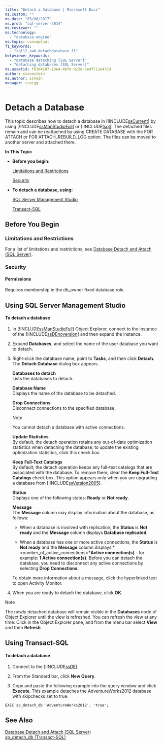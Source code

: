 ```yaml
---
title: "Detach a Database | Microsoft Docs"
ms.custom: ""
ms.date: "03/08/2017"
ms.prod: "sql-server-2014"
ms.reviewer: ""
ms.technology: 
  - "database-engine"
ms.topic: conceptual
f1_keywords: 
  - "sql12.swb.detachdatabase.f1"
helpviewer_keywords: 
  - "database detaching [SQL Server]"
  - "detaching databases [SQL Server]"
ms.assetid: f63d4107-13e4-4bfe-922d-5e4f712e472d
author: stevestein
ms.author: sstein
manager: craigg
---
```

# Detach a Database
  This topic describes how to detach a database in [!INCLUDE[ssCurrent](../../includes/sscurrent-md.md)] by using [!INCLUDE[ssManStudioFull](../../includes/ssmanstudiofull-md.md)] or [!INCLUDE[tsql](../../includes/tsql-md.md)]. The detached files remain and can be reattached by using CREATE DATABASE with the FOR ATTACH or FOR ATTACH_REBUILD_LOG option. The files can be moved to another server and attached there.  
  
 **In This Topic**  
  
-   **Before you begin:**  
  
     [Limitations and Restrictions](#Restrictions)  
  
     [Security](#Security)  
  
-   **To detach a database, using:**  
  
     [SQL Server Management Studio](#SSMSProcedure)  
  
     [Transact-SQL](#TsqlProcedure)  
  
##  <a name="BeforeYouBegin"></a> Before You Begin  
  
###  <a name="Restrictions"></a> Limitations and Restrictions  
 For a list of limitations and restrictions, see [Database Detach and Attach &#40;SQL Server&#41;](database-detach-and-attach-sql-server.md).  
  
###  <a name="Security"></a> Security  
  
####  <a name="Permissions"></a> Permissions  
 Requires membership in the db_owner fixed database role.  
  
##  <a name="SSMSProcedure"></a> Using SQL Server Management Studio  
  
#### To detach a database  
  
1.  In [!INCLUDE[ssManStudioFull](../../includes/ssmanstudiofull-md.md)] Object Explorer, connect to the instance of the [!INCLUDE[ssDEnoversion](../../includes/ssdenoversion-md.md)] and then expand the instance.  
  
2.  Expand **Databases**, and select the name of the user database you want to detach.  
  
3.  Right-click the database name, point to **Tasks**, and then click **Detach**. The **Detach Database** dialog box appears.  
  
     **Databases to detach**  
     Lists the databases to detach.  
  
     **Database Name**  
     Displays the name of the database to be detached.  
  
     **Drop Connections**  
     Disconnect connections to the specified database.  
  
    > [!NOTE]  
    >  You cannot detach a database with active connections.  
  
     **Update Statistics**  
     By default, the detach operation retains any out-of-date optimization statistics when detaching the database; to update the existing optimization statistics, click this check box.  
  
     **Keep Full-Text Catalogs**  
     By default, the detach operation keeps any full-text catalogs that are associated with the database. To remove them, clear the **Keep Full-Text Catalogs** check box. This option appears only when you are upgrading a database from [!INCLUDE[ssVersion2005](../../includes/ssversion2005-md.md)].  
  
     **Status**  
     Displays one of the following states: **Ready** or **Not ready**.  
  
     **Message**  
     The **Message** column may display information about the database, as follows:  
  
    -   When a database is involved with replication, the **Status** is **Not ready** and the **Message** column displays **Database replicated**.  
  
    -   When a database has one or more active connections, the **Status** is **Not ready** and the **Message** column displays *<number_of_active_connections>***Active connection(s)** - for example: **1 Active connection(s)**. Before you can detach the database, you need to disconnect any active connections by selecting **Drop Connections**.  
  
     To obtain more information about a message, click the hyperlinked text to open Activity Monitor.  
  
4.  When you are ready to detach the database, click **OK**.  
  
> [!NOTE]  
>  The newly detached database will remain visible in the **Databases** node of Object Explorer until the view is refreshed. You can refresh the view at any time: Click in the Object Explorer pane, and from the menu bar select **View** and then **Refresh**.  
  
##  <a name="TsqlProcedure"></a> Using Transact-SQL  
  
#### To detach a database  
  
1.  Connect to the [!INCLUDE[ssDE](../../includes/ssde-md.md)].  
  
2.  From the Standard bar, click **New Query**.  
  
3.  Copy and paste the following example into the query window and click **Execute**. This example detaches the AdventureWorks2012 database with skipchecks set to true.  
  
```  
EXEC sp_detach_db 'AdventureWorks2012', 'true';  
```  
  
## See Also  
 [Database Detach and Attach &#40;SQL Server&#41;](database-detach-and-attach-sql-server.md)   
 [sp_detach_db &#40;Transact-SQL&#41;](/sql/relational-databases/system-stored-procedures/sp-detach-db-transact-sql)  
  
  
